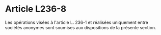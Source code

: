 # Article L236-8

Les opérations visées à l'article L. 236-1 et réalisées uniquement entre sociétés anonymes sont soumises aux dispositions de la présente section.

